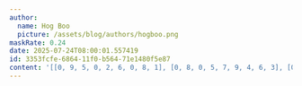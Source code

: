 ```yaml
---
author:
  name: Hog Boo
  picture: /assets/blog/authors/hogboo.png
maskRate: 0.24
date: 2025-07-24T08:00:01.557419
id: 3353fcfe-6864-11f0-b564-71e1480f5e87
content: '[[0, 9, 5, 0, 2, 6, 0, 8, 1], [0, 8, 0, 5, 7, 9, 4, 6, 3], [0, 6, 7, 0, 3, 1, 5, 9, 2], [6, 1, 3, 0, 4, 8, 9, 7, 5], [7, 2, 9, 1, 6, 5, 3, 4, 8], [8, 5, 4, 0, 9, 0, 2, 0, 6], [9, 7, 6, 3, 1, 2, 0, 0, 0], [0, 3, 8, 0, 5, 4, 0, 0, 7], [0, 4, 2, 6, 8, 7, 1, 3, 9]]'
---
```

